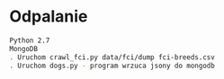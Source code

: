 
# Odpalanie

```sh
Python 2.7
MongoDB
. Uruchom crawl_fci.py data/fci/dump fci-breeds.csv 
. Uruchom dogs.py - program wrzuca jsony do mongodb
```


